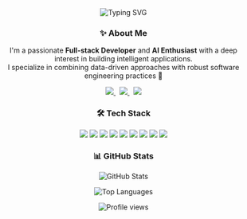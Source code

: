 <div align="center">

  <!-- Typing SVG -->
  <img src="https://readme-typing-svg.herokuapp.com?font=Montserrat&weight=700&size=28&duration=3000&pause=1000&color=00ADB5&center=true&vCenter=true&width=600&lines=Hi+there!+I'm+Revando+👋;Welcome+to+my+GitHub+Universe!" alt="Typing SVG" />

  <br />
  
  <!-- Short Bio -->
  <h3>✨ About Me</h3>
  <p>
    I'm a passionate <strong>Full-stack Developer</strong> and <strong>AI Enthusiast</strong> with a deep interest in building intelligent applications.<br />
    I specialize in combining data-driven approaches with robust software engineering practices 🚀
  </p>

  <!-- Social Media Badges -->
  <p align="center">
    <a href="https://instagram.com/rvndars" target="_blank">
      <img src="https://img.shields.io/badge/Instagram-E4405F?style=for-the-badge&logo=instagram&logoColor=white" />
    </a>
    &nbsp;
    <a href="https://www.kaggle.com/revandoaruperes" target="_blank">
      <img src="https://img.shields.io/badge/Kaggle-20BEFF?style=for-the-badge&logo=kaggle&logoColor=white" />
    </a>
    &nbsp;
    <a href="https://www.linkedin.com/in/revando-aruperes-072723286/" target="_blank">
      <img src="https://img.shields.io/badge/LinkedIn-0077B5?style=for-the-badge&logo=linkedin&logoColor=white" />
    </a>
  </p>

  <!-- Tech Stack Icons -->
  <h3>🛠️ Tech Stack</h3>
  <p>
    <img src="https://img.shields.io/badge/-JavaScript-F7DF1E?style=flat-square&logo=javascript&logoColor=black" />
    <img src="https://img.shields.io/badge/-TypeScript-3178C6?style=flat-square&logo=typescript&logoColor=white" />
    <img src="https://img.shields.io/badge/-React-61DAFB?style=flat-square&logo=react&logoColor=black" />
    <img src="https://img.shields.io/badge/-React_Native-61DAFB?style=flat-square&logo=react&logoColor=black" />
    <img src="https://img.shields.io/badge/-Express.js-000000?style=flat-square&logo=express&logoColor=white" />
    <img src="https://img.shields.io/badge/-Node.js-339933?style=flat-square&logo=node.js&logoColor=white" />
    <img src="https://img.shields.io/badge/-Python-3776AB?style=flat-square&logo=python&logoColor=white" />
    <img src="https://img.shields.io/badge/-TensorFlow-FF6F00?style=flat-square&logo=tensorflow&logoColor=white" />
    <img src="https://img.shields.io/badge/-MongoDB-47A248?style=flat-square&logo=mongodb&logoColor=white" />
  </p>

  <!-- GitHub Stats -->
  <h3>📊 GitHub Stats</h3>
  <p>
    <img src="https://github-readme-stats.vercel.app/api?username=Aruperes&show_icons=true&theme=tokyonight&hide_title=false&count_private=true" alt="GitHub Stats" />
  </p>
  
  <!-- Most Used Languages -->
  <p>
    <img src="https://github-readme-stats.vercel.app/api/top-langs/?username=Aruperes&layout=compact&theme=tokyonight" alt="Top Languages" />
  </p>

  <!-- Visitor Count -->
  <img src="https://komarev.com/ghpvc/?username=Aruperes&style=flat-square&color=blue" alt="Profile views" />

</div>
